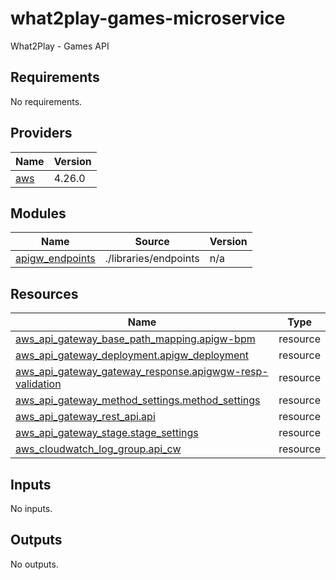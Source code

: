# what2play-games-microservice
What2Play - Games API

<!-- BEGIN_TF_DOCS -->
## Requirements

No requirements.

## Providers

| Name | Version |
|------|---------|
| <a name="provider_aws"></a> [aws](#provider\_aws) | 4.26.0 |

## Modules

| Name | Source | Version |
|------|--------|---------|
| <a name="module_apigw_endpoints"></a> [apigw\_endpoints](#module\_apigw\_endpoints) | ./libraries/endpoints | n/a |

## Resources

| Name | Type |
|------|------|
| [aws_api_gateway_base_path_mapping.apigw-bpm](https://registry.terraform.io/providers/hashicorp/aws/latest/docs/resources/api_gateway_base_path_mapping) | resource |
| [aws_api_gateway_deployment.apigw_deployment](https://registry.terraform.io/providers/hashicorp/aws/latest/docs/resources/api_gateway_deployment) | resource |
| [aws_api_gateway_gateway_response.apigwgw-resp-validation](https://registry.terraform.io/providers/hashicorp/aws/latest/docs/resources/api_gateway_gateway_response) | resource |
| [aws_api_gateway_method_settings.method_settings](https://registry.terraform.io/providers/hashicorp/aws/latest/docs/resources/api_gateway_method_settings) | resource |
| [aws_api_gateway_rest_api.api](https://registry.terraform.io/providers/hashicorp/aws/latest/docs/resources/api_gateway_rest_api) | resource |
| [aws_api_gateway_stage.stage_settings](https://registry.terraform.io/providers/hashicorp/aws/latest/docs/resources/api_gateway_stage) | resource |
| [aws_cloudwatch_log_group.api_cw](https://registry.terraform.io/providers/hashicorp/aws/latest/docs/resources/cloudwatch_log_group) | resource |

## Inputs

No inputs.

## Outputs

No outputs.
<!-- END_TF_DOCS -->